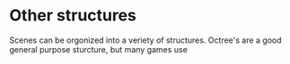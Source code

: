 # Other structures

Scenes can be orgonized into a veriety of structures. Octree's are a good general purpose sturcture, but many games use 